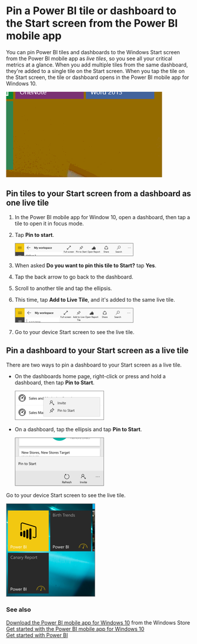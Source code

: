 <properties
   pageTitle="Pin a Power BI tile or dashboard to the Start screen"
   description="Pin a Power BI tile dashboard to the Start screen from the Power BI mobile app"
   services="powerbi"
   documentationCenter=""
   authors="maggiesMSFT"
   manager="mblythe"
   backup=""
   editor=""
   tags=""
   qualityFocus="no"
   qualityDate=""/>

<tags
   ms.service="powerbi"
   ms.devlang="NA"
   ms.topic="article"
   ms.tgt_pltfrm="NA"
   ms.workload="powerbi"
   ms.date="04/13/2016"
   ms.author="maggies"/>

# Pin a Power BI tile or dashboard to the Start screen from the Power BI mobile app

You can pin Power BI tiles and dashboards to the Windows Start screen from the Power BI mobile app as *live tiles*, so you see all your critical metrics at a glance. When you add multiple tiles from the same dashboard, they're added to a single tile on the Start screen. When you tap the tile on the Start screen, the tile or dashboard opens in the Power BI mobile app for Windows 10.

![](media/powerbi-mobile-pin-dashboard-from-win10phone-app/pbi_win10_livetile.gif)

## Pin tiles to your Start screen from a dashboard as one live tile

1. In the Power BI mobile app for Window 10, open a dashboard, then tap a tile to open it in focus mode.
2. Tap **Pin to start**.

    ![](media/powerbi-mobile-pin-dashboard-from-win10phone-app/pbi_win10_pinstart.png)

3. When asked **Do you want to pin this tile to Start?** tap **Yes**.

4. Tap the back arrow to go back to the dashboard.

5. Scroll to another tile and tap the ellipsis.

6. This time, tap **Add to Live Tile**, and it's added to the same live tile.

    ![](media/powerbi-mobile-pin-dashboard-from-win10phone-app/pbi_win10_addtolive.png)

7. Go to your device Start screen to see the live tile.

## Pin a dashboard to your Start screen as a live tile

There are two ways to pin a dashboard to your Start screen as a live tile.

-   On the dashboards home page, right-click or press and hold a dashboard, then tap **Pin to Start**.

    ![](media/powerbi-mobile-pin-dashboard-from-win10phone-app/pbi_win10_pinstart2.png)

-   On a dashboard, tap the ellipsis and tap **Pin to Start**.

    ![](media/powerbi-mobile-pin-dashboard-from-win10phone-app/pbi_win10ph_dashpintostart.png)

Go to your device Start screen to see the live tile.

![](media/powerbi-mobile-pin-dashboard-from-win10phone-app/pbi_win10ph_startscrn.png)

### See also  
[Download the Power BI mobile app for Windows 10](http://go.microsoft.com/fwlink/?LinkID=526478) from the Windows Store  
[Get started with the Power BI mobile app for Windows 10](powerbi-mobile-win10phone-app-get-started.md)  
[Get started with Power BI](powerbi-service-get-started.md)
